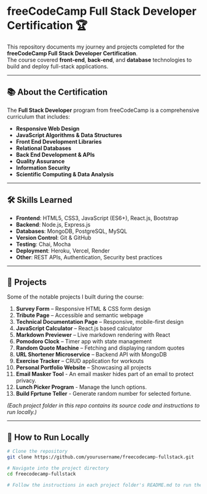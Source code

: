 # freeCodeCamp Full Stack Developer Certification 🏆

This repository documents my journey and projects completed for the **freeCodeCamp Full Stack Developer Certification**.  
The course covered **front-end**, **back-end**, and **database** technologies to build and deploy full-stack applications.

---

## 📚 About the Certification
The **Full Stack Developer** program from freeCodeCamp is a comprehensive curriculum that includes:
- **Responsive Web Design**
- **JavaScript Algorithms & Data Structures**
- **Front End Development Libraries**
- **Relational Databases**
- **Back End Development & APIs**
- **Quality Assurance**
- **Information Security**
- **Scientific Computing & Data Analysis**

---

## 🛠 Skills Learned
- **Frontend**: HTML5, CSS3, JavaScript (ES6+), React.js, Bootstrap
- **Backend**: Node.js, Express.js
- **Databases**: MongoDB, PostgreSQL, MySQL
- **Version Control**: Git & GitHub
- **Testing**: Chai, Mocha
- **Deployment**: Heroku, Vercel, Render
- **Other**: REST APIs, Authentication, Security best practices

---

## 📂 Projects
Some of the notable projects I built during the course:
1. **Survey Form** – Responsive HTML & CSS form design  
2. **Tribute Page** – Accessible and semantic webpage  
3. **Technical Documentation Page** – Responsive, mobile-first design  
4. **JavaScript Calculator** – React.js based calculator  
5. **Markdown Previewer** – Live markdown rendering with React  
6. **Pomodoro Clock** – Timer app with state management  
7. **Random Quote Machine** – Fetching and displaying random quotes  
8. **URL Shortener Microservice** – Backend API with MongoDB  
9. **Exercise Tracker** – CRUD application for workouts  
10. **Personal Portfolio Website** – Showcasing all projects
11. **Email Masker Tool** - An email masker hides part of an email to protect privacy.
12. **Lunch Picker Program** - Manage the lunch options.
13. **Build Fprtune Teller** - Generate random number for selected fortune.

*(Each project folder in this repo contains its source code and instructions to run locally.)*

---

## 🚀 How to Run Locally
```bash
# Clone the repository
git clone https://github.com/yourusername/freecodecamp-fullstack.git

# Navigate into the project directory
cd freecodecamp-fullstack

# Follow the instructions in each project folder's README.md to run them
